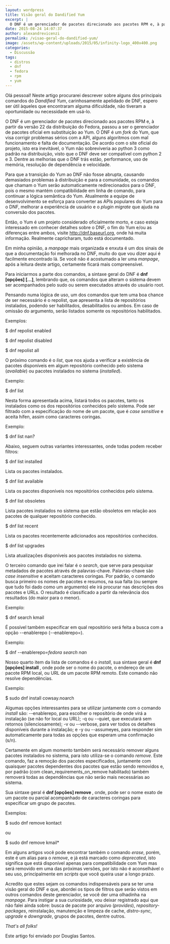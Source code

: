 ```yaml
---
layout: wordpress
title: Visão geral do Dandified Yum
excerpt: |
  O DNF é um gerenciador de pacotes direcionado aos pacotes RPM e, à partir da versão 22 da distribuição do Fedora, passou a ser o gerenciador de pacotes oficial em substituição ao Yum. O DNF é um fork do Yum, que visa corrigir problemas sérios com a API, alguns algoritmos com mal funcionamento e falta de documentação.
date: 2015-08-24 14:07:37
author: alexandrevicenzi
permalink: /visao-geral-do-dandified-yum/
image: /assets/wp-content/uploads/2015/05/infinity-logo_400x400.png
categories:
  - Discussão
tags:
  - distros
  - dnf
  - fedora
  - rpm
  - yum
---
```


Olá pessoal! Neste artigo procurarei descrever sobre alguns dos principais comandos do <em>Dandified Yum</em>, carinhosamente apelidado de DNF, espero ser útil àqueles que encontraram alguma dificuldade, não tiveram a oportunidade ou necessidade em usá-lo.

<!--more-->

O DNF é um gerenciador de pacotes direcionado aos pacotes RPM e, à partir da versão 22 da distribuição do Fedora, passou a ser o gerenciador de pacotes oficial em substituição ao Yum. O DNF é um <em>fork</em> do Yum, que visa corrigir problemas sérios com a API, alguns algoritmos com mal funcionamento e falta de documentação. De acordo com o site oficial do projeto, isto era inevitável, o Yum não sobreviveria ao python 3 como padrão na distribuição, visto que o DNF deve ser compatível com python 2 e 3. Dentre as melhorias que o DNF trás estão, performance, uso de memória, resolução de dependência e velocidade.

Para que a transição do Yum ao DNF não fosse abrupta, causando demasiados problemas à distribuição e para a comunidade, os comandos que chamam o Yum serão automaticamente redirecionados para o DNF, pois o mesmo mantém compatibilidade em linha de comando, para continuar a lógica semântica do Yum. Atualmente a equipe de desenvolvimento se esforça para converter as APIs populares do Yum para o DNF, melhorar a experiência de usuário e o <em>plugin migrate</em> que ajuda na conversão dos pacotes.

Então, o Yum é um projeto considerado oficialmente morto, e caso esteja interessado em conhecer detalhes sobre o DNF, o fim do Yum e/ou as diferenças entre ambos, visite <a href="http://dnf.baseurl.org">http://dnf.baseurl.org</a>, onde há muita informação. Realmente capricharam, tudo está documentado.

Em minha opinião, a <em>manpage</em> mais organizada e enxuta é um dos sinais de que a documentação foi melhorada no DNF, muito do que vou dizer aqui é facilmente encontrado lá. Se você não é acostumado a ler uma <em>manpage</em>, após a leitura deste artigo, certamente ficará mais compreensível.

Para iniciarmos a parte dos comandos, a sintaxe geral do DNF é <strong>dnf [opções] [...]</strong>, lembrando que, os comandos que alteram o sistema devem ser acompanhados pelo sudo ou serem executados através do usuário root.

Pensando numa lógica de uso, um dos comandos que tem uma boa chance de ser necessário é o repolist, que apresenta a lista de repositórios instalados, podendo ser habilitados, desabilitados ou ambos. Em caso de omissão do argumento, serão listados somente os repositórios habilitados.

Exemplos:

$ dnf repolist enabled

$ dnf repolist disabled

$ dnf repolist all

O próximo comando é o <em>list</em>, que nos ajuda a verificar a existência de pacotes disponíveis em algum repositório conhecido pelo sistema (<em>available</em>) ou pacotes instalados no sistema (<em>installed</em>).

Exemplo:

$ dnf list

Nesta forma apresentada acima, listará todos os pacotes, tanto os instalados como os dos repositórios conhecidos pelo sistema. Pode ser filtrado com a especificação do nome de um pacote, que é <em>case sensitive</em> e aceita hífen, assim como caracteres coringas.

Exemplo:

$ dnf list nan?

Abaixo, seguem outras variantes interessantes, onde todas podem receber filtros:

$ dnf list installed

Lista os pacotes instalados.

$ dnf list available

Lista os pacotes disponíveis nos repositórios conhecidos pelo sistema.

$ dnf list obsoletes

Lista pacotes instalados no sistema que estão obsoletos em relação aos pacotes de qualquer repositório conhecido.

$ dnf list recent

Lista os pacotes recentemente adicionados aos repositórios conhecidos.

$ dnf list upgrades

Lista atualizações disponíveis aos pacotes instalados no sistema.

O terceiro comando que irei falar é o <em>search</em>, que serve para pesquisar metadados de pacotes através de palavras-chave. Palavras-chave são <em>case</em> <em>insensitive</em> e aceitam caracteres coringas. Por padrão, o comando busca primeiro os nomes de pacotes e resumos, na sua falta (ou sempre que tudo foi dado como um argumento) ele irá procurar nas descrições dos pacotes e URLs. O resultado é classificado a partir da relevância dos resultados (do maior para o menor).

Exemplo:

$ dnf search kmail

É possível também especificar em qual repositório será feita a busca com a opção --enablerepo (--enablerepo=).

Exemplo:

$ dnf --enablerepo=*fedora search nan*

Nosso quarto item da lista de comandos é o <em>install</em>, sua sintaxe geral é <strong>dnf [opções] install </strong>, onde pode ser o nome do pacote, o endereço de um pacote RPM local, ou URL de um pacote RPM remoto. Este comando não resolve dependências.

Exemplo:

$ sudo dnf install cowsay.noarch

Algumas opções interessantes para se utilizar juntamente com o comando <em>install</em> são: --enablerepo, para escolher o repositório de onde virá a instalação (se não for local ou URL); -q ou --quiet, que executará sem retornos (silenciosamente); -v ou --verbose, para ver todos os detalhes disponíveis durante a instalação; e -y ou --assumeyes, para responder sim automaticamente para todas as opções que esperam uma confirmação (s/n).

Certamente em algum momento também será necessário remover alguns pacotes instalados no sistema, para isto utiliza-se o comando <em>remove</em>. Este comando, faz a remoção dos pacotes especificados, juntamente com quaisquer pacotes dependentes dos pacotes que estão sendo removidos e, por padrão (com clean_requirements_on_remove habilitado) também removerá todas as dependências que não serão mais necessárias ao sistema.

Sua sintaxe geral é <strong>dnf [opções] remove </strong>, onde, pode ser o nome exato de um pacote ou parcial acompanhado de caracteres coringas para especificar um grupo de pacotes.

Exemplos:

$ sudo dnf remove kontact

ou

$ sudo dnf remove kmail*

Em alguns artigos você pode encontrar também o comando <em>erase</em>, porém, este é um alias para o <em>remove</em>, e já está marcado como <em>deprecated</em>, isto significa que está disponível apenas para compatibilidade com Yum mas será removido em uma das próximas versões, por isto não é aconselhável o seu uso, principalmente em <em>scripts</em> que você queira usar a longo prazo.

Acredito que estes sejam os comandos indispensáveis para se ter uma visão geral do DNF e que, abordei os tipos de filtros que serão vistos em outros comandos deste gerenciador, se você der uma olhadinha na <em>manpage</em>. Para instigar a sua curiosidade, vou deixar registrado aqui que não falei ainda sobre: busca de pacote por arquivo (<em>provides</em>), <em>repository-packages</em>, reinstalação, manutenção e limpeza de cache, <em>distro-sync</em>, <em>upgrade</em> e <em>downgrade</em>, grupos de pacotes, dentre outros.

<em>That's all folks!</em>

Este artigo foi enviado por Douglas Santos.